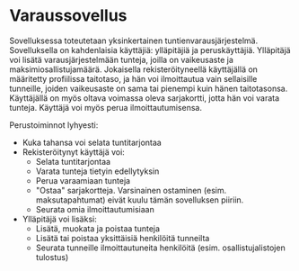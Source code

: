 # Varaussovellus

Sovelluksessa toteutetaan yksinkertainen tuntienvarausjärjestelmä. Sovelluksella on kahdenlaisia käyttäjiä: ylläpitäjiä ja peruskäyttäjiä. Ylläpitäjä voi lisätä varausjärjestelmään 
tunteja, joilla on vaikeusaste ja maksimiosallistujamäärä. Jokaisella rekisteröityneellä käyttäjällä on määritetty profiilissa taitotaso, ja hän voi ilmoittautua vain sellaisille 
tunneille, joiden vaikeusaste on sama tai pienempi kuin hänen taitotasonsa. Käyttäjällä on myös oltava voimassa oleva sarjakortti, jotta hän voi varata tunteja. Käyttäjä voi myös 
perua ilmoittautumisensa.

Perustoiminnot lyhyesti:
- Kuka tahansa voi selata tuntitarjontaa
- Rekisteröitynyt käyttäjä voi:
  - Selata tuntitarjontaa
  - Varata tunteja tietyin edellytyksin
  - Perua varaamiaan tunteja
  - "Ostaa" sarjakortteja. Varsinainen ostaminen (esim. maksutapahtumat) eivät kuulu tämän sovelluksen piiriin.
  - Seurata omia ilmoittautumisiaan
- Ylläpitäjä voi lisäksi:
  - Lisätä, muokata ja poistaa tunteja
  - Lisätä tai poistaa yksittäisiä henkilöitä tunneilta
  - Seurata tunneille ilmoittautuneita henkilöitä (esim. osallistujalistojen tulostus) 

